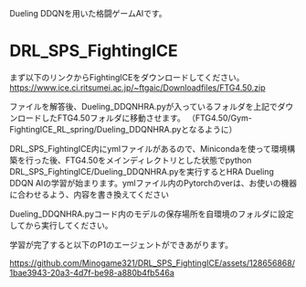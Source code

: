 Dueling DDQNを用いた格闘ゲームAIです。
# DRL_SPS_FightingICE

まず以下のリンクからFightingICEをダウンロードしてください。
https://www.ice.ci.ritsumei.ac.jp/~ftgaic/Downloadfiles/FTG4.50.zip

ファイルを解答後、Dueling_DDQNHRA.pyが入っているフォルダを上記でダウンロードしたFTG4.50フォルダに移動させます。
（FTG4.50/Gym-FightingICE_RL_spring/Dueling_DDQNHRA.pyとなるように）

DRL_SPS_FightingICE内にymlファイルがあるので、Minicondaを使って環境構築を行った後、FTG4.50をメインディレクトリとした状態でpython DRL_SPS_FightingICE/Dueling_DDQNHRA.pyを実行するとHRA Dueling DDQN AIの学習が始まります。ymlファイル内のPytorchのverは、お使いの機器に合わせるよう、内容を書き換えてください


Dueling_DDQNHRA.pyコード内のモデルの保存場所を自環境のフォルダに設定してから実行してください。

学習が完了すると以下のP1のエージェントができあがります。


https://github.com/Minogame321/DRL_SPS_FightingICE/assets/128656868/1bae3943-20a3-4d7f-be98-a880b4fb546a


